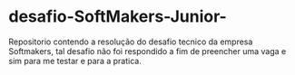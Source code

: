 # desafio-SoftMakers-Junior-
Repositorio contendo a resolução do desafio tecnico da empresa Softmakers, tal desafio não foi respondido a fim de preencher uma vaga e sim para me testar e para a pratica.
